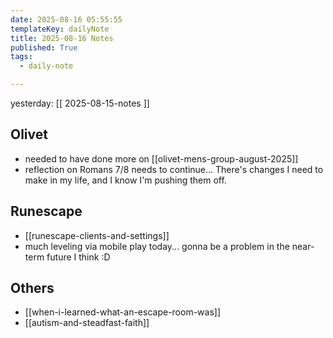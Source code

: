 ```yaml
---
date: 2025-08-16 05:55:55
templateKey: dailyNote
title: 2025-08-16 Notes
published: True
tags:
  - daily-note

---
```


yesterday: [[ 2025-08-15-notes ]]

## Olivet

- needed to have done more on [[olivet-mens-group-august-2025]]
- reflection on Romans 7/8 needs to continue... There's changes I need to make in my life, and I know I'm pushing them off.

## Runescape

-  [[runescape-clients-and-settings]]
- much leveling via mobile play today... gonna be a problem in the near-term future I think :D

## Others

- [[when-i-learned-what-an-escape-room-was]]
- [[autism-and-steadfast-faith]]

